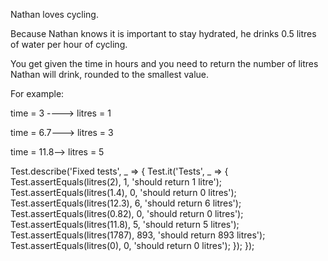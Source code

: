 Nathan loves cycling.

Because Nathan knows it is important to stay hydrated, he drinks 0.5 litres of water per hour of cycling.

You get given the time in hours and you need to return the number of litres Nathan will drink, rounded to the smallest value.

For example:

time = 3 ----> litres = 1

time = 6.7---> litres = 3

time = 11.8--> litres = 5


Test.describe('Fixed tests', _ => {
  Test.it('Tests', _ => {
    Test.assertEquals(litres(2), 1, 'should return 1 litre');
    Test.assertEquals(litres(1.4), 0, 'should return 0 litres');
    Test.assertEquals(litres(12.3), 6, 'should return 6 litres');
    Test.assertEquals(litres(0.82), 0, 'should return 0 litres');
    Test.assertEquals(litres(11.8), 5, 'should return 5 litres');
    Test.assertEquals(litres(1787), 893, 'should return 893 litres');
    Test.assertEquals(litres(0), 0, 'should return 0 litres');
  });
});
